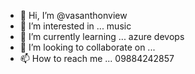 - 👋 Hi, I’m @vasanthonview
- 👀 I’m interested in ... music
- 🌱 I’m currently learning ... azure devops
- 💞️ I’m looking to collaborate on ...
- 📫 How to reach me ... 09884242857

<!---
vasanthonview/vasanthonview is a ✨ special ✨ repository because its `README.md` (this file) appears on your GitHub profile.
You can click the Preview link to take a look at your changes.
--->

